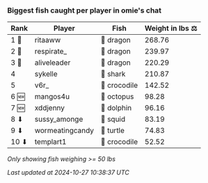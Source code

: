 ### Biggest fish caught per player in omie's chat
| Rank | Player | Fish | Weight in lbs ⚖️ |
|------|--------|-----------|---------|
| 1 🥇  | ritaaww | 🐉 dragon | 268.76 |
| 2 🥈  | respirate_ | 🐉 dragon | 239.97 |
| 3 🥉  | aliveleader | 🐉 dragon | 220.29 |
| 4  | sykelle | 🦈 shark | 210.87 |
| 5  | v6r_ | 🐊 crocodile | 142.52 |
| 6 🆕 | mangos4u | 🐙 octopus | 98.28 |
| 7 🆕 | xddjenny | 🐬 dolphin | 96.16 |
| 8 ⬇ | sussy_amonge | 🦑 squid | 83.19 |
| 9 ⬇ | wormeatingcandy | 🐢 turtle | 74.83 |
| 10 ⬇ | templart1 | 🐊 crocodile | 52.52 |

_Only showing fish weighing >= 50 lbs_

_Last updated at 2024-10-27 10:38:37 UTC_
